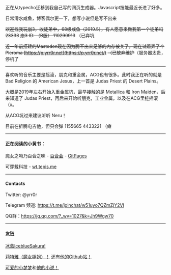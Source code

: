 正在从typecho迁移到我自己写的网页生成器。Javascript技能最近长进了好多。

日常滑水咸鱼，博客偶尔更一下，想写小说但是写不出来

~~欢迎找我玩崩3，收徒弟中，68级咸鱼（2019.5），有人愿意来做我第一个徒弟吗23333~~
~~崩3 ID: （B服） 110290913~~ （已弃坑

~~近一年前搭建的Mastodon现在因为腾不出来足够的内存被关了，现在试着弄了个Pleroma [https://p.yrr0r.net](https://p.yrr0r.net/)~~
~~（已放弃维护~~（服务器太贵，停机了

------

喜欢听的音乐主要是摇滚，朋克和重金属，ACG也有很多。此时我正在听的就是 Bad Religion 的 American Jesus，上一首是 Judas Priest 的 Desert Plains。

大概是2019年左右开始入重金属坑，最早接触的是 Metallica 和 Iron Maiden，后来知道了 Judas Priest，再后来开始听朋克，工业金属，以及在ACG里挖摇滚（x。

从ACG坑过来建议听听 Neru！

目前在折腾电吉他，但只会弹 1155665 4433221 （瘫

------

#### 正在阅读的小黄书：

魔女之吻乃百合之味 - [百合会](https://www.yamibo.com/novel/263465) - [GitPages](https://amaki-aria.github.io/)

可穿戴科技 - [wt.tepis.me](https://wt.tepis.me/)

------

#### Contacts
Twitter: @yrr0r

Telegram 频道:  https://t.me/joinchat/w51uyo7QZmZjY2Vl

QQ群：https://jq.qq.com/?_wv=1027&k=Jh9Wgw70

------

#### 友链
[冰蓝IceblueSakura!](http://icebluesakura.xyz/)

[莉特雅（魔女姐姐）！](https://blog.literalkernel.work/) 还有[他的Github站！](https://sinsong.github.io/)

[可爱的小梦梦](https://diary.kiyume.top/)和[他的小说！](https://amaki.kiyume.top/)

